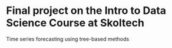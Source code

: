 # Final project on the Intro to Data Science Course at Skoltech

Time series forecasting using tree-based methods
